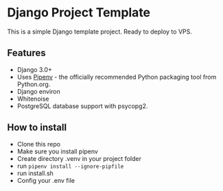 # Django Project Template

This is a simple Django template project. Ready to deploy to VPS.

## Features

- Django 3.0+
- Uses [Pipenv](https://github.com/kennethreitz/pipenv) - the officially recommended Python packaging tool from Python.org.
- Django environ
- Whitenoise
- PostgreSQL database support with psycopg2.

## How to install

- Clone this repo
- Make sure you install pipenv
- Create directory .venv in your project folder
- run `pipenv install --ignore-pipfile`
- run install.sh
- Config your .env file